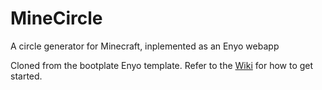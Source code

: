 MineCircle
=========
A circle generator for Minecraft, inplemented as an Enyo webapp

Cloned from the bootplate Enyo template. 
Refer to the [Wiki](https://github.com/enyojs/enyo/wiki/Bootplate) for how to get started.
